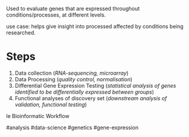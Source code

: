 Used to evaluate genes that are expressed throughout conditions/processes, at different levels.

use case: helps give insight into processed affected by conditions being researched.

# Steps

1. Data collection (*RNA-sequencing, microarray*)
2. Data Processing (*quality control, normalisation*)
3. Differential Gene Expression Testing (*statistical analysis of genes identified to be differentially expressed between groups*)
4. Functional analyses of discovery set (*downstream analysis of validation, functional testing*)

le Bioinformatic Workflow

#analysis #data-science #genetics #gene-expression
